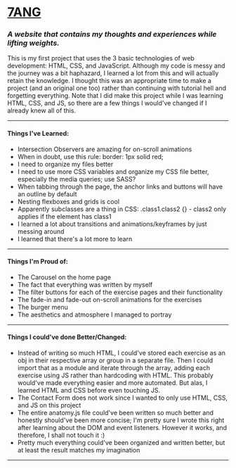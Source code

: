 # **[7ANG](https://duckduckgo.com)**   
### ***A website that contains my thoughts and experiences while lifting weights.*** 
   
This is my first project that uses the 3 basic technologies of web development: HTML, CSS, and JavaScript. Although my code is messy and the journey was a bit haphazard, I learned a lot from this and will actually retain the knowledge. I thought this was an appropriate time to make a project (and an original one too) rather than continuing with tutorial hell and forgetting everything. Note that I did make this project while I was learning HTML, CSS, and JS, so there are a few things I would've changed if I already knew all of this.

---
#### Things I've Learned:
- Intersection Observers are amazing for on-scroll animations
- When in doubt, use this rule: border: 1px solid red;
- I need to organize my files better
- I need to use more CSS variables and organize my CSS file better, especially the media queries; use SASS?
- When tabbing through the page, the anchor links and buttons will have an outline by default
- Nesting flexboxes and grids is cool
- Apparently subclasses are a thing in CSS: .class1.class2 {} - class2 only applies if the element has class1
- I learned a lot about transitions and animations/keyframes by just messing around
- I learned that there's a lot more to learn

---
#### Things I'm Proud of:
- The Carousel on the home page
- The fact that everything was written by myself
- The filter buttons for each of the exercise pages and their functionality
- The fade-in and fade-out on-scroll animations for the exercises
- The burger menu
- The aesthetics and atmosphere I managed to portray

---
#### Things I could've done Better/Changed:
- Instead of writing so much HTML, I could've stored each exercise as an obj in their respective array or group in a separate file. Then I could import that as a module and iterate through the array, adding each exercise using JS rather than hardcoding with HTML. This probably would've made everything easier and more automated. But alas, I learned HTML and CSS before even touching JS.
- The Contact Form does not work since I wanted to only use HTML, CSS, and JS on this project
- The entire anatomy.js file could've been written so much better and honestly should've been more concise; I'm pretty sure I wrote this right after learning about the DOM and event listeners. However it works, and therefore, I shall not touch it :)
- Pretty much everything could've been organized and written better, but at least the result matches my imagination
---